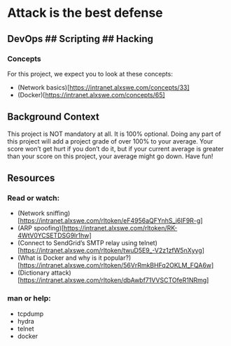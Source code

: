 # Attack is the best defense
## DevOps ## Scripting ## Hacking

### Concepts
For this project, we expect you to look at these concepts:
* (Network basics)[https://intranet.alxswe.com/concepts/33]
* (Docker)[https://intranet.alxswe.com/concepts/65]

## Background Context
This project is NOT mandatory at all. It is 100% optional. Doing any part of this project will add a project grade of over 100% to your average. Your score won’t get hurt if you don’t do it, but if your current average is greater than your score on this project, your average might go down. Have fun!
## Resources
### Read or watch:
* (Network sniffing)[https://intranet.alxswe.com/rltoken/eF4956aQFYnhS_i6IF9R-g]
* (ARP spoofing)[https://intranet.alxswe.com/rltoken/RK-4WtV0YCSETDSG9lr1hw]
* (Connect to SendGrid’s SMTP relay using telnet) [https://intranet.alxswe.com/rltoken/twuD5E9_-V2z1zfW5nXyyg]
* (What is Docker and why is it popular?)[https://intranet.alxswe.com/rltoken/56VrRmkBHFq2OKLM_FQA6w]
* (Dictionary attack)[https://intranet.alxswe.com/rltoken/dbAwbf71VVSCTOfeR1NRmg]
### man or help:
* tcpdump
* hydra
* telnet
* docker


